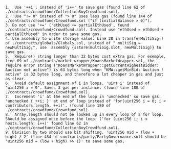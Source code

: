     1.  Use '++i'; instead of 'i++' to save gas (found line 62 of ./contracts/crowdfund/CollectionBuyCrowdfund.sol).
    2.  Use "!= 0" instead of "> 0" uses less gas (found line 144 of ./contracts/crowdfund/Crowdfund.sol ("if (initialBalance > 0)").
    3. Do not use '+=' ('ethUsed += partialEthUsed', found ./contract/crownfund/Crowdfund.sol). Instead use "ethUsed = ethUsed + partialEthUsed" in order to save some gas.
    4. Use assembly to write storage value. Line 28 in transferMultiSig() of ./contracts/globals/Globals.sol, instead of " multiSig = newMultiSig;", use  assembly {sstore(multiSig.slot, newMultiSig)} to save gas.
    5.  Require() string longer than 32 bytes cost extra gas. For exemple, line 69 of ./contracts/market-wrapper/KoansMarketWrapper.sol, the require error string ("KoansMarketWrapper::getCurrentHighestBidder: Auction not active") is 63 bytes long when "KMW::getMinBid: Auction ! active" is 32 bytes long, and therefore a lot cheaper in gas and just as clear.
    6.  Avoid default assignment of i in loops. 'uint i' instead of 'uint256 i = 0'. Saves 3 gas per instance. (found line 180 of ./contracts/crowdfund/Crowdfund.sol).
    7.  Increment 'i' at the end of the loop in 'unchecked' so save gas. 'unchecked { ++i; }' at end of loop instead of 'for(uint256 i = 0; i < contributors.length, ++i)'. (found line 180 of ./contracts/crowdfund/Crownfund.sol).
    8.  Array.length should not be looked up in every loop of a for loop. Should be assigned once before the loop. ('for (uint256 i; i < hosts.length; i++)' found line 62 in ./contracts/crowdfund/CollectionBuyCrowdfund.sol).
    9. Division by two should use bit shifting. 'uint256 mid = (low + high) / 2' (line 434 of contracts/party/PartyGovernance.sol) should be 'uint256 mid = (low + high) >> 1)' to save some gas;